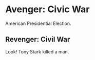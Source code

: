 # Avenger: Civic War

American Presidential Election.

## Revenger: Civil War

Look! Tony Stark killed a man.
